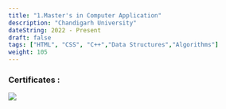 ```yaml
---
title: "1.Master's in Computer Application"
description: "Chandigarh University"
dateString: 2022 - Present
draft: false
tags: ["HTML", "CSS", "C++","Data Structures","Algorithms"]
weight: 105
--- 
```


### Certificates :


![](/blog/mca/1semresult_page-0001.jpg#center)